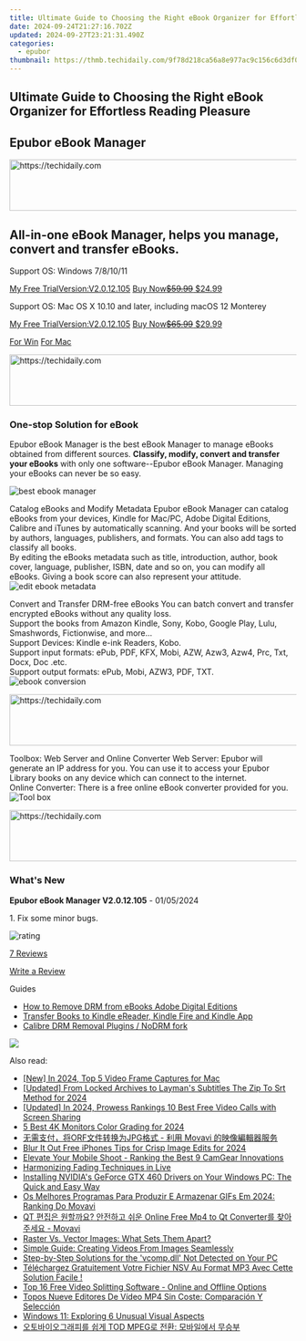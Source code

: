 ```yaml
---
title: Ultimate Guide to Choosing the Right eBook Organizer for Effortless Reading Pleasure
date: 2024-09-24T21:27:16.702Z
updated: 2024-09-27T23:21:31.490Z
categories:
  - epubor
thumbnail: https://thmb.techidaily.com/9f78d218ca56a8e977ac9c156c6d3df029b653f49542887406f9b6531aa186a8.jpg
---
```


## Ultimate Guide to Choosing the Right eBook Organizer for Effortless Reading Pleasure

## Epubor eBook Manager

<!-- affiliate ads begin -->
<a href="https://appsumo.8odi.net/c/5597632/2151893/7443" target="_top" id="2151893">
  <img src="//a.impactradius-go.com/display-ad/7443-2151893" border="0" alt="https://techidaily.com" width="728" height="90"/>
</a>
<img height="0" width="0" src="https://appsumo.8odi.net/i/5597632/2151893/7443" style="position:absolute;visibility:hidden;" border="0" />
<!-- affiliate ads end -->

## All-in-one eBook Manager, helps you manage, convert and transfer eBooks.

Support OS: Windows 7/8/10/11

[My Free TrialVersion:V2.0.12.105](https://tools.techidaily.com/epubor/ebook-manager/) [Buy Now~~$59.99~~ $24.99](https://tools.techidaily.com/epubor/ebook-manager/)

Support OS: Mac OS X 10.10 and later, including macOS 12 Monterey

[My Free TrialVersion:V2.0.12.105](https://tools.techidaily.com/epubor/ebook-manager/) [Buy Now~~$65.99~~ $29.99](https://tools.techidaily.com/epubor/ebook-manager/)

[For Win](http://www.epubor.com/javascript:void%280%29) [For Mac](http://www.epubor.com/javascript:void%280%29) 

<!-- affiliate ads begin -->
<a href="https://ephamedtechinc.pxf.io/c/5597632/2137201/26400" target="_top" id="2137201">
  <img src="//a.impactradius-go.com/display-ad/26400-2137201" border="0" alt="https://techidaily.com" width="728" height="90"/>
</a>
<img height="0" width="0" src="https://ephamedtechinc.pxf.io/i/5597632/2137201/26400" style="position:absolute;visibility:hidden;" border="0" />
<!-- affiliate ads end -->

### One-stop Solution for eBook

Epubor eBook Manager is the best eBook Manager to manage eBooks obtained from different sources. **Classify, modify, convert and transfer your eBooks** with only one software--Epubor eBook Manager. Managing your eBooks can never be so easy.

![best ebook manager](http://www.epubor.com/images/ebook-manager.feature1.png)

Catalog eBooks and Modify Metadata Epubor eBook Manager can catalog eBooks from your devices, Kindle for Mac/PC, Adobe Digital Editions, Calibre and iTunes by automatically scanning. And your books will be sorted by authors, languages, publishers, and formats. You can also add tags to classify all books.  
By editing the eBooks metadata such as title, introduction, author, book cover, language, publisher, ISBN, date and so on, you can modify all eBooks. Giving a book score can also represent your attitude. ![edit ebook metadata](http://www.epubor.com/images/metadata-edit.png)

Convert and Transfer DRM-free eBooks You can batch convert and transfer encrypted eBooks without any quality loss.  
Support the books from Amazon Kindle, Sony, Kobo, Google Play, Lulu, Smashwords, Fictionwise, and more...  
Support Devices: Kindle e-ink Readers, Kobo.  
Support input formats: ePub, PDF, KFX, Mobi, AZW, Azw3, Azw4, Prc, Txt, Docx, Doc .etc.  
Support output formats: ePub, Mobi, AZW3, PDF, TXT.  
![ebook conversion](http://www.epubor.com/images/ebook-manager-feature3.jpg) 

<!-- affiliate ads begin -->
<a href="https://appsumo.8odi.net/c/5597632/2123739/7443" target="_top" id="2123739">
  <img src="//a.impactradius-go.com/display-ad/7443-2123739" border="0" alt="https://techidaily.com" width="728" height="90"/>
</a>
<img height="0" width="0" src="https://appsumo.8odi.net/i/5597632/2123739/7443" style="position:absolute;visibility:hidden;" border="0" />
<!-- affiliate ads end -->

Toolbox: Web Server and Online Converter Web Server: Epubor will generate an IP address for you. You can use it to access your Epubor Library books on any device which can connect to the internet.  
Online Converter: There is a free online eBook converter provided for you.  
![Tool box](http://www.epubor.com/images/ebook-manager-feature4.jpg)

<!-- affiliate ads begin -->
<a href="https://laganoo.pxf.io/c/5597632/1484944/16446" target="_top" id="1484944">
  <img src="//a.impactradius-go.com/display-ad/16446-1484944" border="0" alt="https://techidaily.com" width="728" height="90"/>
</a>
<img height="0" width="0" src="https://laganoo.pxf.io/i/5597632/1484944/16446" style="position:absolute;visibility:hidden;" border="0" />
<!-- affiliate ads end -->

### What's New

**Epubor eBook Manager V2.0.12.105** \- 01/05/2024

1\. Fix some minor bugs.

![rating](http://www.epubor.com/images/star.png)

[7 Reviews](https://tools.techidaily.com/epubor/ebook-manager/)

[Write a Review](https://tools.techidaily.com/epubor/ebook-manager/)

Guides 

* [How to Remove DRM from eBooks Adobe Digital Editions](https://tools.techidaily.com/epubor/products/)
* [Transfer Books to Kindle eReader, Kindle Fire and Kindle App](https://tools.techidaily.com/epubor/transfer/)
* [Calibre DRM Removal Plugins / NoDRM fork](https://tools.techidaily.com/epubor/products/)

![](http://www.epubor.com/images/product-guide2.jpg)

<ins class="adsbygoogle"
     style="display:block"
     data-ad-format="autorelaxed"
     data-ad-client="ca-pub-7571918770474297"
     data-ad-slot="1223367746"></ins>

<ins class="adsbygoogle"
     style="display:block"
     data-ad-client="ca-pub-7571918770474297"
     data-ad-slot="8358498916"
     data-ad-format="auto"
     data-full-width-responsive="true"></ins>

<span class="atpl-alsoreadstyle">Also read:</span>
<div><ul>
<li><a href="https://desktop-recording.techidaily.com/new-in-2024-top-5-video-frame-captures-for-mac/"><u>[New] In 2024, Top 5 Video Frame Captures for Mac</u></a></li>
<li><a href="https://fox-cloud.techidaily.com/updated-from-locked-archives-to-laymans-subtitles-the-zip-to-srt-method-for-2024/"><u>[Updated] From Locked Archives to Layman's Subtitles The Zip To Srt Method for 2024</u></a></li>
<li><a href="https://digital-screen-recording.techidaily.com/updated-in-2024-prowess-rankings-10-best-free-video-calls-with-screen-sharing/"><u>[Updated] In 2024, Prowess Rankings 10 Best Free Video Calls with Screen Sharing</u></a></li>
<li><a href="https://extra-resources.techidaily.com/5-best-4k-monitors-color-grading-for-2024/"><u>5 Best 4K Monitors Color Grading for 2024</u></a></li>
<li><a href="https://discover-answers.techidaily.com/orfjpg-movavi/"><u>无需支付，将ORF文件转换为JPG格式 - 利用 Movavi 的映像編輯器服务</u></a></li>
<li><a href="https://fox-blue.techidaily.com/blur-it-out-free-iphones-tips-for-crisp-image-edits-for-2024/"><u>Blur It Out Free iPhones Tips for Crisp Image Edits for 2024</u></a></li>
<li><a href="https://youtube-web.techidaily.com/te-your-mobile-shoot-ranking-the-best-9-camgear-innovations/"><u>Elevate Your Mobile Shoot - Ranking the Best 9 CamGear Innovations</u></a></li>
<li><a href="https://extra-information.techidaily.com/harmonizing-fading-techniques-in-live/"><u>Harmonizing Fading Techniques in Live</u></a></li>
<li><a href="https://hardware-updates.techidaily.com/installing-nvidias-geforce-gtx-460-drivers-on-your-windows-pc-the-quick-and-easy-way/"><u>Installing NVIDIA's GeForce GTX 460 Drivers on Your Windows PC: The Quick and Easy Way</u></a></li>
<li><a href="https://discover-answers.techidaily.com/os-melhores-programas-para-produzir-e-armazenar-gifs-em-2024-ranking-do-movavi/"><u>Os Melhores Programas Para Produzir E Armazenar GIFs Em 2024: Ranking Do Movavi</u></a></li>
<li><a href="https://discover-answers.techidaily.com/qt-online-free-mp4-to-qt-converter-movavi/"><u>QT 편집은 원할까요? 안전하고 쉬운 Online Free Mp4 to Qt Converter를 찾아주세요 - Movavi</u></a></li>
<li><a href="https://discover-answers.techidaily.com/raster-vs-vector-images-what-sets-them-apart/"><u>Raster Vs. Vector Images: What Sets Them Apart?</u></a></li>
<li><a href="https://discover-answers.techidaily.com/simple-guide-creating-videos-from-images-seamlessly/"><u>Simple Guide: Creating Videos From Images Seamlessly</u></a></li>
<li><a href="https://technical-tips.techidaily.com/step-by-step-solutions-for-the-vcompdll-not-detected-on-your-pc/"><u>Step-by-Step Solutions for the 'vcomp.dll' Not Detected on Your PC</u></a></li>
<li><a href="https://discover-answers.techidaily.com/telechargez-gratuitement-votre-fichier-nsv-au-format-mp3-avec-cette-solution-facile/"><u>Téléchargez Gratuitement Votre Fichier NSV Au Format MP3 Avec Cette Solution Facile !</u></a></li>
<li><a href="https://discover-answers.techidaily.com/top-16-free-video-splitting-software-online-and-offline-options/"><u>Top 16 Free Video Splitting Software - Online and Offline Options</u></a></li>
<li><a href="https://discover-answers.techidaily.com/topos-nueve-editores-de-video-mp4-sin-coste-comparacion-y-seleccion/"><u>Topos Nueve Editores De Vídeo MP4 Sin Coste: Comparación Y Selección</u></a></li>
<li><a href="https://win11-tips.techidaily.com/windows-11-exploring-6-unusual-visual-aspects/"><u>Windows 11: Exploring 6 Unusual Visual Aspects</u></a></li>
<li><a href="https://discover-answers.techidaily.com/tod-mpeg/"><u>오토바이오그래피를 쉽게 TOD MPEG로 전환: 모바일에서 무승부</u></a></li>
</ul></div>

